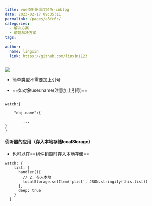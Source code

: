 ```yaml
---
title: vue侦听器深度侦听-cnblog
date: 2023-02-17 09:35:11
permalink: /pages/a3fc6c/
categories:
  - 解决方案
  - 前端解决方案
tags:
  - 
author: 
  name: lingxin
  link: https://github.com/linxin1123
---
```

![](https://img2023.cnblogs.com/blog/3089561/202302/3089561-20230204144558519-1469715222.png)



- 简单类型不需要加上引号

- ==如对象user.name(注意加上引号)==

```vue

watch:{

	"obj.name":{

		...
}
}
```





#### 侦听器的应用（存入本地存储localStorage）

- 也可以在==组件销毁时存入本地存储==



```vue
watch: {
    list: {
      handler(){
        // 2. 存入本地
        localStorage.setItem('pList', JSON.stringify(this.list))
      },
      deep: true
    }
  }
```

